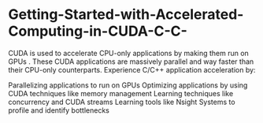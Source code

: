 # Getting-Started-with-Accelerated-Computing-in-CUDA-C-C-
CUDA is used to accelerate CPU-only applications by making them run on GPUs . These CUDA applications are massively parallel and way faster than their CPU-only counterparts. Experience C/C++ application acceleration by:

Parallelizing applications to run on GPUs
Optimizing applications by using CUDA techniques like memory management
Learning techniques like concurrency and CUDA streams
Learning tools like Nsight Systems to profile and identify bottlenecks

